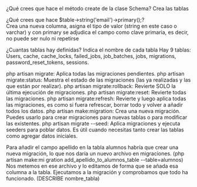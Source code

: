 ¿Qué crees que hace el método create de la clase Schema? 
Crea las tablas 

¿Qué crees que hace $table->string('email')->primary();?   
Crea una nueva columna, asigna el tipo de valor (string en este caso o varchar) y con primary se adjudica el campo como clave primaria, es decir, no puede ser nulo ni repetirse

¿Cuantas tablas hay definidas? Indica el nombre de cada tabla
Hay 9 tablas: Users, cache, cache_locks, failed_jobs, job_batches, jobs, migrations, password_reset_tokens, sessions.






php artisan migrate: Aplica todas las migraciones pendientes.
php artisan migrate:status: Muestra el estado de las migraciones (las ya realizadas y las que están por realizar).
php artisan migrate:rollback: Revierte SOLO la última ejecución de migraciones.
php artisan migrate:reset: Revierte todas las migraciones.
php artisan migrate:refresh: Revierte y luego aplica todas las migraciones, es como si fuera refrescar, borrar todo y volver a añadir todos los datos.
php artisan make:migration: Crea una nueva migración. Puedes usarlo para crear migraciones para nuevas tablas o para modificar las existentes.
php artisan migrate --seed: Aplica migraciones y ejecuta seeders para poblar datos. Es útil cuando necesitas tanto crear las tablas como agregar datos iniciales.




Para añadir el campo apellido en la tabla alumnos habría que crear una nueva migración, lo que nos daría un nuevo archivo en migraciones. (php artisan make:mi
gration add_apellido_to_alumnos_table --table=alumnos)
Nos metemos en ese archivo y lo editamos de forma que se añada esa columna a la tabla.
Ejecutamos a la migración y comprobamos que todo ha funcionado. (DESCRIBE nombre_tabla)
